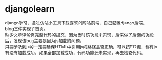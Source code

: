 # djangolearn
django学习，通过仿站小工具下载喜欢的网站前端，自己配置django后端。  
blog文件实现了首页。  
缺少文章评论页完整代码的提交，因为当时该功能未实现，后来做了后面的功能后，发现该bug主要是因为js加载的问题。  
只要涉及到js的一定要确保HTML中引用js的路径是否正确。可以按F12键，看有js有没有加载成功，如果全部加载成功，代码功能还未实现，再去检查代码。  
